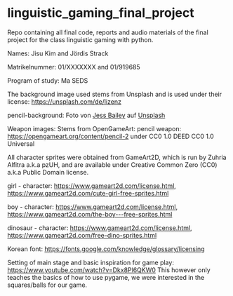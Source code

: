 # linguistic_gaming_final_project
Repo containing all final code, reports and audio materials of the final project for the class linguistic gaming with python.


Names: Jisu Kim and Jördis Strack

Matrikelnummer: 01/XXXXXXX and 01/919685

Program of study: Ma SEDS


The background image used stems from Unsplash and is used under their license: https://unsplash.com/de/lizenz

pencil-background: Foto von <a href="https://unsplash.com/de/@jessbaileydesigns?utm_content=creditCopyText&utm_medium=referral&utm_source=unsplash">Jess Bailey</a> auf <a href="https://unsplash.com/de/fotos/buntstift-auf-weisser-oberflache-aufgereiht-l3N9Q27zULw?utm_content=creditCopyText&utm_medium=referral&utm_source=unsplash">Unsplash</a>


Weapon images: Stems from OpenGameArt: 
pencil weapon: https://opengameart.org/content/pencil-2 under CC0 1.0 DEED CC0 1.0 Universal


All character sprites were obtained from GameArt2D, which is run by Zuhria Alfitra a.k.a pzUH, and are available under Creative Common Zero (CC0) a.k.a Public Domain license. 
 
girl - character: https://www.gameart2d.com/license.html, https://www.gameart2d.com/cute-girl-free-sprites.html

boy - character: https://www.gameart2d.com/license.html, https://www.gameart2d.com/the-boy---free-sprites.html

dinosaur - character: https://www.gameart2d.com/license.html, https://www.gameart2d.com/free-dino-sprites.html

Korean font: https://fonts.google.com/knowledge/glossary/licensing

Setting of main stage and basic inspiration for game play: https://www.youtube.com/watch?v=Dkx8Pl6QKW0
This however only teaches the basics of how to use pygame, we were interested in the squares/balls for our game.
